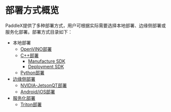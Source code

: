 # 部署方式概览

PaddleX提供了多种部署方式，用户可根据实际需要选择本地部署、边缘侧部署或服务化部署。部署方式目录如下：

- 本地部署
  - [OpenVINO部署](./cpp/docs/compile/openvino/README.md)
  - [C++部署](./cpp)
    - [Manufacture SDK](./cpp/docs/manufacture_sdk)
    - [Deployment SDK](./cpp/docs/deployment.md)
  - [Python部署](../docs/python_deploy.md)
- [边缘侧部署]()
  - [NVIDIA-JetsonQT部署]()
  - [Android/iOS部署]()
- [服务化部署]()
  - [Triton部署](./cpp/docs/compile/triton/docker.md)
